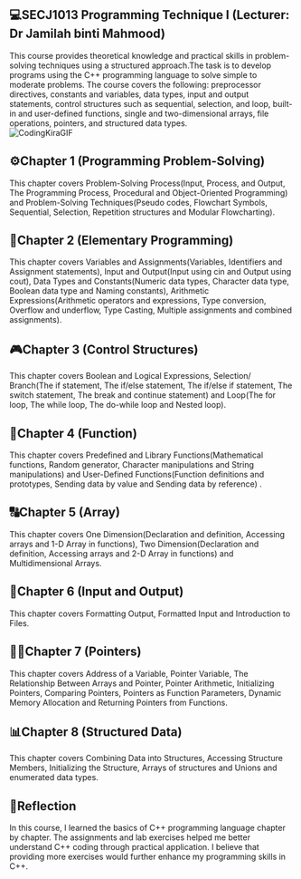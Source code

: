 ## 💻SECJ1013 Programming Technique I (Lecturer: Dr Jamilah binti Mahmood)
This course provides theoretical knowledge and practical skills in problem-solving techniques using a structured approach.The task is to develop programs using the C++ programming language to solve simple to moderate problems. The course covers the following: preprocessor directives, constants and variables, data types, input and output statements, control structures such as sequential, selection, and loop, built-in and user-defined functions, single and two-dimensional arrays, file operations, pointers, and structured data types.
<br>
![CodingKiraGIF](https://github.com/user-attachments/assets/1f8ef97c-e3df-4160-9b2e-8a95a1880881)


## ⚙️Chapter 1 (Programming Problem-Solving)
This chapter covers Problem-Solving Process(Input, Process, and Output, The Programming Process, Procedural and Object-Oriented Programming) and Problem-Solving Techniques(Pseudo codes, Flowchart Symbols, Sequential, Selection, Repetition structures and Modular Flowcharting).


## 🔣Chapter 2 (Elementary Programming)
This chapter covers Variables and Assignments(Variables, Identifiers and Assignment statements), Input and Output(Input using cin and Output using cout), Data Types and Constants(Numeric data types, Character data type, Boolean data type and Naming constants), Arithmetic Expressions(Arithmetic operators and expressions, Type conversion, Overflow and underflow, Type Casting, Multiple assignments and combined assignments).


## 🎮Chapter 3 (Control Structures)
This chapter covers Boolean and Logical Expressions, Selection/ Branch(The if statement, The if/else statement, The if/else if statement, The switch statement, The break and continue statement) and Loop(The for loop, The while loop, The do-while loop and Nested loop).



## 📄Chapter 4 (Function)
This chapter covers Predefined and Library Functions(Mathematical functions, Random generator, Character manipulations and String manipulations) and User-Defined Functions(Function definitions and prototypes, Sending data by value and Sending data by reference)
.

## 🔠Chapter 5 (Array)
This chapter covers One Dimension(Declaration and definition, Accessing arrays and 1-D Array in functions), Two Dimension(Declaration and definition, Accessing arrays and 2-D Array in functions) and Multidimensional Arrays.


## 📂Chapter 6 (Input and Output)
This chapter covers Formatting Output, Formatted Input and Introduction to Files.


## 🫵🏻Chapter 7 (Pointers)
This chapter covers Address of a Variable, Pointer Variable, The Relationship Between Arrays and Pointer, Pointer Arithmetic, Initializing Pointers, Comparing Pointers, Pointers as Function Parameters, Dynamic Memory Allocation and Returning Pointers from Functions.


## 📊Chapter 8 (Structured Data)
This chapter covers Combining Data into Structures, Accessing Structure Members, Initializing the Structure, Arrays of structures and Unions and enumerated data types.

## 🤔Reflection
In this course, I learned the basics of C++ programming language chapter by chapter. The assignments and lab exercises helped me better understand C++ coding through practical application. I believe that providing more exercises would further enhance my programming skills in C++.







